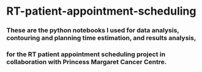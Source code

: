 # RT-patient-appointment-scheduling

### These are the python notebooks I used for data analysis, contouring and planning time estimation, and results analysis, 
### for the RT patient appointment scheduling project in collaboration with Princess Margaret Cancer Centre.
